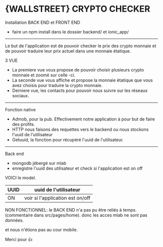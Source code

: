 # {WALLSTREET} CRYPTO CHECKER

Installation BACK END et FRONT END

 * faire un npm install dans le dossier backend/ et ionic_app/

_______________________

Le but de l'application est de pouvoir checker le prix des crypto monnaie et de pouvoir traduire leur prix actuel dans une monnaie étatique.


3 VUE

 * La premiere vue vous propose de pouvoir choisir plusieurs crypto monnaie et zoomé sur celle -ci.
 * La seconde vue vous affiche et propose la monnaie étatique que vous avez choisis pour traduire la 	crypto monnaie.
 * Derniere vue, les contacts pour pouvoir nous suivre sur les réseaux sociaux.
 
____________________________________________________________________________________

Fonction native

 * Admob, pour la pub. Effectivement notre application à pour but de faire des profits.
 * HTTP nous faisons des requettes vers le backend ou nous stockons l'uuid de l'utilisateur
 * Getuuid, la fonction pour récupéré l'uuid de l'utilisateur.
 
____________________

Back end 

* mongodb jébergé sur mlab
* enregistre l'uuid des utilisateur et check si l'application est on off

VOICI le model.

|   UUID| uuid de l'utilisateur   |
|---|---|
|   ON|   voir si l'application est on/off|

 

NON FONCTIONNEL: le BACK END n'a pas pu être reliés à temps. (commentaire dans src/pages/home).
donc les acces mlab ne sont pas données.

et nous n'étions pas au cour mobile.


Merci pour :+1:


